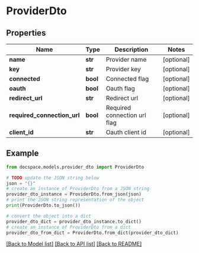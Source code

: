 # ProviderDto


## Properties

Name | Type | Description | Notes
------------ | ------------- | ------------- | -------------
**name** | **str** | Provider name | [optional] 
**key** | **str** | Provider key | [optional] 
**connected** | **bool** | Connected flag | [optional] 
**oauth** | **bool** | Oauth flag | [optional] 
**redirect_url** | **str** | Redirect url | [optional] 
**required_connection_url** | **bool** | Required connection url flag | [optional] 
**client_id** | **str** | Oauth client id | [optional] 

## Example

```python
from docspace.models.provider_dto import ProviderDto

# TODO update the JSON string below
json = "{}"
# create an instance of ProviderDto from a JSON string
provider_dto_instance = ProviderDto.from_json(json)
# print the JSON string representation of the object
print(ProviderDto.to_json())

# convert the object into a dict
provider_dto_dict = provider_dto_instance.to_dict()
# create an instance of ProviderDto from a dict
provider_dto_from_dict = ProviderDto.from_dict(provider_dto_dict)
```
[[Back to Model list]](../README.md#documentation-for-models) [[Back to API list]](../README.md#documentation-for-api-endpoints) [[Back to README]](../README.md)


